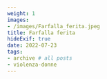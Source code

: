 ```yaml
---
weight: 1
images:
- /images/Farfalla_ferita.jpeg
title: Farfalla ferita
hideExif: true
date: 2022-07-23
tags:
- archive # all posts
- violenza-donne
---
```

